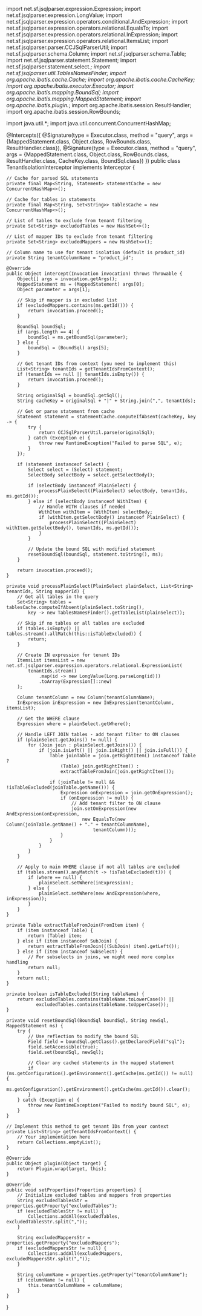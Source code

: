 import net.sf.jsqlparser.expression.Expression;
import net.sf.jsqlparser.expression.LongValue;
import net.sf.jsqlparser.expression.operators.conditional.AndExpression;
import net.sf.jsqlparser.expression.operators.relational.EqualsTo;
import net.sf.jsqlparser.expression.operators.relational.InExpression;
import net.sf.jsqlparser.expression.operators.relational.ItemsList;
import net.sf.jsqlparser.parser.CCJSqlParserUtil;
import net.sf.jsqlparser.schema.Column;
import net.sf.jsqlparser.schema.Table;
import net.sf.jsqlparser.statement.Statement;
import net.sf.jsqlparser.statement.select.*;
import net.sf.jsqlparser.util.TablesNamesFinder;
import org.apache.ibatis.cache.Cache;
import org.apache.ibatis.cache.CacheKey;
import org.apache.ibatis.executor.Executor;
import org.apache.ibatis.mapping.BoundSql;
import org.apache.ibatis.mapping.MappedStatement;
import org.apache.ibatis.plugin.*;
import org.apache.ibatis.session.ResultHandler;
import org.apache.ibatis.session.RowBounds;

import java.util.*;
import java.util.concurrent.ConcurrentHashMap;

@Intercepts({
        @Signature(type = Executor.class, method = "query", args = {MappedStatement.class, Object.class, RowBounds.class, ResultHandler.class}),
        @Signature(type = Executor.class, method = "query", args = {MappedStatement.class, Object.class, RowBounds.class, ResultHandler.class, CacheKey.class, BoundSql.class})
})
public class TenantIsolationInterceptor implements Interceptor {

    // Cache for parsed SQL statements
    private final Map<String, Statement> statementCache = new ConcurrentHashMap<>();
    
    // Cache for tables in statements
    private final Map<String, Set<String>> tablesCache = new ConcurrentHashMap<>();
    
    // List of tables to exclude from tenant filtering
    private Set<String> excludedTables = new HashSet<>();
    
    // List of mapper IDs to exclude from tenant filtering
    private Set<String> excludedMappers = new HashSet<>();
    
    // Column name to use for tenant isolation (default is product_id)
    private String tenantColumnName = "product_id";

    @Override
    public Object intercept(Invocation invocation) throws Throwable {
        Object[] args = invocation.getArgs();
        MappedStatement ms = (MappedStatement) args[0];
        Object parameter = args[1];
        
        // Skip if mapper is in excluded list
        if (excludedMappers.contains(ms.getId())) {
            return invocation.proceed();
        }

        BoundSql boundSql;
        if (args.length == 4) {
            boundSql = ms.getBoundSql(parameter);
        } else {
            boundSql = (BoundSql) args[5];
        }

        // Get tenant IDs from context (you need to implement this)
        List<String> tenantIds = getTenantIdsFromContext();
        if (tenantIds == null || tenantIds.isEmpty()) {
            return invocation.proceed();
        }

        String originalSql = boundSql.getSql();
        String cacheKey = originalSql + "|" + String.join(",", tenantIds);
        
        // Get or parse statement from cache
        Statement statement = statementCache.computeIfAbsent(cacheKey, key -> {
            try {
                return CCJSqlParserUtil.parse(originalSql);
            } catch (Exception e) {
                throw new RuntimeException("Failed to parse SQL", e);
            }
        });

        if (statement instanceof Select) {
            Select select = (Select) statement;
            SelectBody selectBody = select.getSelectBody();
            
            if (selectBody instanceof PlainSelect) {
                processPlainSelect((PlainSelect) selectBody, tenantIds, ms.getId());
            } else if (selectBody instanceof WithItem) {
                // Handle WITH clauses if needed
                WithItem withItem = (WithItem) selectBody;
                if (withItem.getSelectBody() instanceof PlainSelect) {
                    processPlainSelect((PlainSelect) withItem.getSelectBody(), tenantIds, ms.getId());
                }
            }
            
            // Update the bound SQL with modified statement
            resetBoundSql(boundSql, statement.toString(), ms);
        }

        return invocation.proceed();
    }

    private void processPlainSelect(PlainSelect plainSelect, List<String> tenantIds, String mapperId) {
        // Get all tables in the query
        Set<String> tables = tablesCache.computeIfAbsent(plainSelect.toString(), 
            key -> new TablesNamesFinder().getTableList(plainSelect));
        
        // Skip if no tables or all tables are excluded
        if (tables.isEmpty() || tables.stream().allMatch(this::isTableExcluded)) {
            return;
        }

        // Create IN expression for tenant IDs
        ItemsList itemsList = new net.sf.jsqlparser.expression.operators.relational.ExpressionList(
            tenantIds.stream()
                .map(id -> new LongValue(Long.parseLong(id)))
                .toArray(Expression[]::new)
        );
        
        Column tenantColumn = new Column(tenantColumnName);
        InExpression inExpression = new InExpression(tenantColumn, itemsList);

        // Get the WHERE clause
        Expression where = plainSelect.getWhere();
        
        // Handle LEFT JOIN tables - add tenant filter to ON clauses
        if (plainSelect.getJoins() != null) {
            for (Join join : plainSelect.getJoins()) {
                if (join.isLeft() || join.isRight() || join.isFull()) {
                    Table joinTable = join.getRightItem() instanceof Table ? 
                        (Table) join.getRightItem() : 
                        extractTableFromJoin(join.getRightItem());
                        
                    if (joinTable != null && !isTableExcluded(joinTable.getName())) {
                        Expression onExpression = join.getOnExpression();
                        if (onExpression != null) {
                            // Add tenant filter to ON clause
                            join.setOnExpression(new AndExpression(onExpression, 
                                new EqualsTo(new Column(joinTable.getName() + "." + tenantColumnName), 
                                    tenantColumn)));
                        }
                    }
                }
            }
        }

        // Apply to main WHERE clause if not all tables are excluded
        if (tables.stream().anyMatch(t -> !isTableExcluded(t))) {
            if (where == null) {
                plainSelect.setWhere(inExpression);
            } else {
                plainSelect.setWhere(new AndExpression(where, inExpression));
            }
        }
    }

    private Table extractTableFromJoin(FromItem item) {
        if (item instanceof Table) {
            return (Table) item;
        } else if (item instanceof SubJoin) {
            return extractTableFromJoin(((SubJoin) item).getLeft());
        } else if (item instanceof SubSelect) {
            // For subselects in joins, we might need more complex handling
            return null;
        }
        return null;
    }

    private boolean isTableExcluded(String tableName) {
        return excludedTables.contains(tableName.toLowerCase()) || 
               excludedTables.contains(tableName.toUpperCase());
    }

    private void resetBoundSql(BoundSql boundSql, String newSql, MappedStatement ms) {
        try {
            // Use reflection to modify the bound SQL
            Field field = boundSql.getClass().getDeclaredField("sql");
            field.setAccessible(true);
            field.set(boundSql, newSql);
            
            // Clear any cached statements in the mapped statement
            if (ms.getConfiguration().getEnvironment().getCache(ms.getId()) != null) {
                ms.getConfiguration().getEnvironment().getCache(ms.getId()).clear();
            }
        } catch (Exception e) {
            throw new RuntimeException("Failed to modify bound SQL", e);
        }
    }

    // Implement this method to get tenant IDs from your context
    private List<String> getTenantIdsFromContext() {
        // Your implementation here
        return Collections.emptyList();
    }

    @Override
    public Object plugin(Object target) {
        return Plugin.wrap(target, this);
    }

    @Override
    public void setProperties(Properties properties) {
        // Initialize excluded tables and mappers from properties
        String excludedTablesStr = properties.getProperty("excludedTables");
        if (excludedTablesStr != null) {
            Collections.addAll(excludedTables, excludedTablesStr.split(","));
        }
        
        String excludedMappersStr = properties.getProperty("excludedMappers");
        if (excludedMappersStr != null) {
            Collections.addAll(excludedMappers, excludedMappersStr.split(","));
        }
        
        String columnName = properties.getProperty("tenantColumnName");
        if (columnName != null) {
            this.tenantColumnName = columnName;
        }
    }
}
